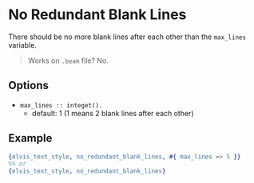 # No Redundant Blank Lines

There should be no more blank lines after each other than the `max_lines` variable.

> Works on `.beam` file? No.

## Options

- `max_lines :: integet().`
  - default: 1 (1 means 2 blank lines after each other)

## Example

```erlang
{elvis_text_style, no_redundant_blank_lines, #{ max_lines => 5 }}
%% or
{elvis_text_style, no_redundant_blank_lines}
```
